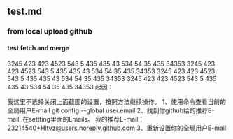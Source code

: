 ## test.md
### from local  upload github
#### test fetch and merge 
3245
423
423
4523
543
5
435
435
43
534
54
35
435
34353
3245
423
423
4523
543
5
435
435
43
534
54
35
435
34353
3245
423
423
4523
543
5
435
435
43
534
54
35
435
34353
3245
423
423
4523
543
5
435
435
43
534
54
35
435
34353
起因：

我这里不选择关闭上面截图的设置，按照方法继续操作。
1、使用命令查看当前的全局用户E-mail
git config --global user.email
2、找到你github给的推荐E-mail.
在settting里面的Emails。
我的推荐E-mail：23214540+Hitvz@users.noreply.github.com
3、重新设置你的全局用户E-mail


